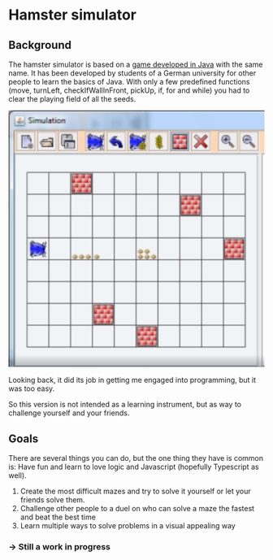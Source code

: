 # Hamster simulator

## Background

The hamster simulator is based on a [game developed in Java](https://www.java-hamster-modell.de/simulator.html) with the
same name. It has been developed by students of a German university for other people to learn the basics of Java. With
only a few predefined functions (move, turnLeft, checkIfWallInFront, pickUp, if, for and while) you had to clear the
playing field of all the seeds.

![img.png](readme-hamster-poster.png)

Looking back, it did its job in getting me engaged into programming, but it was too easy.

So this version is not intended as a learning instrument, but as way to challenge yourself and your friends.

## Goals

There are several things you can do, but the one thing they have is common is: Have fun and learn to love logic and
Javascript (hopefully Typescript as well).

1. Create the most difficult mazes and try to solve it yourself or let your friends solve them.
2. Challenge other people to a duel on who can solve a maze the fastest and beat the best time
3. Learn multiple ways to solve problems in a visual appealing way

### -> Still a work in progress
